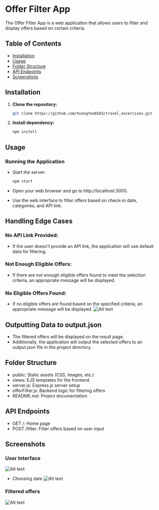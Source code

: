 # Offer Filter App

The Offer Filter App is a web application that allows users to filter and display offers based on certain criteria.

## Table of Contents

- [Installation](#installation)
- [Usage](#usage)
- [Folder Structure](#folder-structure)
- [API Endpoints](#api-endpoints)
- [Screenshots](#screenshots)

## Installation

1. **Clone the repository:**

   ```bash
   git clone https://github.com/hoangteo0103/travel_excercises.git

2. **Install dependency:**
   ```bash
   npm install

## Usage
### Running the Application
-  Start the server:

   ```bash
   npm start
- Open your web browser and go to http://localhost:3000.
- Use the web interface to filter offers based on check-in date, categories, and API link.

## Handling Edge Cases
### No API Link Provided:

- If the user doesn't provide an API link, the application will use default data for filtering.
### Not Enough Eligible Offers:

-  If there are not enough eligible offers found to meet the selection criteria, an appropriate message will be displayed.
### No Eligible Offers Found:

-  If no eligible offers are found based on the specified criteria, an appropriate message will be displayed.
![Alt text](image-3.png)
## Outputting Data to output.json
-  The filtered offers will be displayed on the result page.
-  Additionally, the application will output the selected offers to an output.json file in the project directory.
## Folder Structure
- public: Static assets (CSS, images, etc.)
- views: EJS templates for the frontend
- server.js: Express.js server setup
- offerFilter.js: Backend logic for filtering offers
- README.md: Project documentation

## API Endpoints
-  GET /: Home page
-  POST /filter: Filter offers based on user input

## Screenshots
### User Interface
![Alt text](image.png)
- Choosing date
![Alt text](image-1.png)
### Filtered offers
![Alt text](image-2.png)
